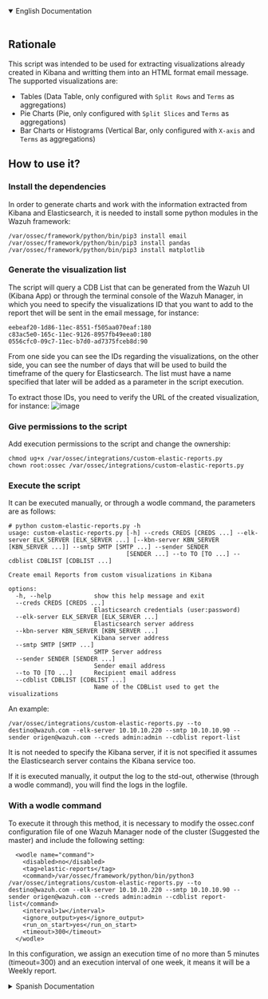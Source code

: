 <details open>
<summary>English Documentation</summary>
<br>
  
  ## Rationale

  This script was intended to be used for extracting visualizations already created in Kibana and writting them into an HTML format email message. The supported visualizations are: 

  - Tables (Data Table, only configured with `Split Rows` and `Terms` as aggregations)
  - Pie Charts (Pie, only configured with `Split Slices` and `Terms` as aggregations)
  - Bar Charts or Histograms (Vertical Bar, only configured with `X-axis` and `Terms` as aggregations)

  ## How to use it?
  ### Install the dependencies
  In order to generate charts and work with the information extracted from Kibana and Elasticsearch, it is needed to install some python modules in the Wazuh framework:
  ```
  /var/ossec/framework/python/bin/pip3 install email
  /var/ossec/framework/python/bin/pip3 install pandas
  /var/ossec/framework/python/bin/pip3 install matplotlib
  ```
  ### Generate the visualization list
  The script will query a CDB List that can be generated from the Wazuh UI (Kibana App) or through the terminal console of the Wazuh Manager, in which you need to specify the visualizations ID that you want to add to the report thet will be sent in the email message, for instance:
  ```
  eebeaf20-1d86-11ec-8551-f505aa070eaf:180
  c83ac5e0-165c-11ec-9126-8957fb49eea0:180
  0556cfc0-09c7-11ec-b7d0-ad7375fceb8d:90
  ```
  From one side you can see the IDs regarding the visualizations, on the other side, you can see the number of days that will be used to build the timeframe of the query for Elasticsearch.
  The list must have a name specified that later will be added as a parameter in the script execution.

  To extract those IDs, you need to verify the URL of the created visualization, for instance:
  ![image](https://user-images.githubusercontent.com/37050249/149815309-893b4249-f16e-4b38-be62-10f2157d516a.png)

  ### Give permissions to the script
  Add execution permissions to the script and change the ownership:
  ```
  chmod ug+x /var/ossec/integrations/custom-elastic-reports.py
  chown root:ossec /var/ossec/integrations/custom-elastic-reports.py
  ```

  ### Execute the script
  It can be executed manually, or through a wodle command, the parameters are as follows:
  ```
  # python custom-elastic-reports.py -h
  usage: custom-elastic-reports.py [-h] --creds CREDS [CREDS ...] --elk-server ELK_SERVER [ELK_SERVER ...] [--kbn-server KBN_SERVER [KBN_SERVER ...]] --smtp SMTP [SMTP ...] --sender SENDER
                                   [SENDER ...] --to TO [TO ...] --cdblist CDBLIST [CDBLIST ...]

  Create email Reports from custom visualizations in Kibana

  options:
    -h, --help            show this help message and exit
    --creds CREDS [CREDS ...]
                          Elasticsearch credentials (user:password)
    --elk-server ELK_SERVER [ELK_SERVER ...]
                          Elasticsearch server address
    --kbn-server KBN_SERVER [KBN_SERVER ...]
                          Kibana server address
    --smtp SMTP [SMTP ...]
                          SMTP Server address
    --sender SENDER [SENDER ...]
                          Sender email address
    --to TO [TO ...]      Recipient email address
    --cdblist CDBLIST [CDBLIST ...]
                          Name of the CDBList used to get the visualizations
  ```
  An example:
  ```
  /var/ossec/integrations/custom-elastic-reports.py --to destino@wazuh.com --elk-server 10.10.10.220 --smtp 10.10.10.90 --sender origen@wazuh.com --creds admin:admin --cdblist report-list
  ```
  It is not needed to specify the Kibana server, if it is not specified it assumes the Elasticsearch server contains the Kibana service too.

  If it is executed manually, it output the log to the std-out, otherwise (through a wodle command), you will find the logs in the logfile.

  ### With a wodle command
  To execute it through this method, it is necessary to modify the ossec.conf configuration file of one Wazuh Manager node of the cluster (Suggested the master) and include the following setting:
  ```
    <wodle name="command">
      <disabled>no</disabled>
      <tag>elastic-reports</tag>
      <command>/var/ossec/framework/python/bin/python3 /var/ossec/integrations/custom-elastic-reports.py --to destino@wazuh.com --elk-server 10.10.10.220 --smtp 10.10.10.90 --sender origen@wazuh.com --creds admin:admin --cdblist report-list</command>
      <interval>1w</interval>
      <ignore_output>yes</ignore_output>
      <run_on_start>yes</run_on_start>
      <timeout>300</timeout>
    </wodle>
  ```
  In this configuration, we assign an execution time of no more than 5 minutes (timeout=300) and an execution interval of one week, it means it will be a Weekly report.
<br>
</details>

<details>
<summary>Spanish Documentation</summary>
<br>
  
  ## Introducción

  Este script fue diseñado para extraer visualizaciones ya creadas en Kibana y plasmarlas en un correo electronico con formato HTML. Las visualizaciones soportadas hasta ahora son:

  - Tablas (Data Table, only configured with `Split Rows` and `Terms` as aggregations)
  - Graficos de torta (Pie, only configured with `Split Slices` and `Terms` as aggregations)
  - Graficos de barra o histogramas (Vertical Bar, only configured with `X-axis` and `Terms` as aggregations)

  ## Cómo utilizarlo?
  ### Instalar dependencias
  Para generar los graficos y trabajar con la informacion extraida de Elasticsearch y Kibana, es necesario instalar algunos modulos en el framework the Wazuh para poder utilizarlo:
  ```
  /var/ossec/framework/python/bin/pip3 install email
  /var/ossec/framework/python/bin/pip3 install pandas
  /var/ossec/framework/python/bin/pip3 install matplotlib
  ```
  ### Generar la lista de visualizaciones
  El script va a consultar una CDB List, que usted puede generar tanto desde la UI de Wazuh como desde la consola, en la cual se deberán especificar los IDs de las visualizaciones que se pretende que aparezcan en el correo de reporte, un ejemplo:
  ```
  eebeaf20-1d86-11ec-8551-f505aa070eaf:180
  c83ac5e0-165c-11ec-9126-8957fb49eea0:180
  0556cfc0-09c7-11ec-b7d0-ad7375fceb8d:90
  ```
  Se puede ver de un lado los IDs correspondientes, y del otro los numeros que corresponden a la cantidad de dias que se van a tener en cuenta como tiempo para la consulta de la informacion en Elasticsearch.
  Se le debe colocar un nombre a la lista que luego se especificará en el comando del script.

  Para extraer dichos IDs, se debe verificar la visualizacion creada, por ejemplo:
  ![image](https://user-images.githubusercontent.com/37050249/149815309-893b4249-f16e-4b38-be62-10f2157d516a.png)

  ### Otorgar permisos
  Otorgar permisos de ejecucion y ajustar el ownership:
  ```
  chmod ug+x /var/ossec/integrations/custom-elastic-reports
  chown root:ossec /var/ossec/integrations/custom-elastic-reports
  ```
  Notese, que no se esta usando la extension `.py`, no es por nada especial, se puede conservar la extension sin problemas.

  ### Ejecutar el Script
  El script se puede ejecutar de manera manual, o mediante un wodle command, los parametros son los siguientes:
  ```
  # python custom-elastic-reports -h
  usage: custom-elastic-reports.py [-h] --creds CREDS [CREDS ...] --elk-server ELK_SERVER [ELK_SERVER ...] [--kbn-server KBN_SERVER [KBN_SERVER ...]] --smtp SMTP [SMTP ...] --sender SENDER
                                   [SENDER ...] --to TO [TO ...] --cdblist CDBLIST [CDBLIST ...]

  Create email Reports from custom visualizations in Kibana

  options:
    -h, --help            show this help message and exit
    --creds CREDS [CREDS ...]
                          Elasticsearch credentials (user:password)
    --elk-server ELK_SERVER [ELK_SERVER ...]
                          Elasticsearch server address
    --kbn-server KBN_SERVER [KBN_SERVER ...]
                          Kibana server address
    --smtp SMTP [SMTP ...]
                          SMTP Server address
    --sender SENDER [SENDER ...]
                          Sender email address
    --to TO [TO ...]      Recipient email address
    --cdblist CDBLIST [CDBLIST ...]
                          Name of the CDBList used to get the visualizations
  ```
  Como un ejemplo:
  ```
  /var/ossec/integrations/custom-elastic-reports --to destino@wazuh.com --elk-server 10.10.10.220 --smtp 10.10.10.90 --sender origen@wazuh.com --creds admin:admin --cdblist report-list
  ```
  No es necesario especificar el servidor de Kibana, si no se especifica, toma como servidor de Kibana el mismo Elasticsearch server.

  Si se ejecuta manualmente, este devuelve el log en pantalla, mientras que si se ejecuta mediante wodle command, se escribe el log en el archivo integrations.log.

  ### Mediante wodle command
  Para ejecutarlo mediante este metodo, es necesario modificar el archivo de configuraciones ossec.conf the uno de las Managers del cluster (preferentemente el Master) e incluir la siguiente configuracion:
  ```
    <wodle name="command">
      <disabled>no</disabled>
      <tag>elastic-reports</tag>
      <command>/var/ossec/framework/python/bin/python3 /var/ossec/integrations/custom-elastic-reports --to destino@wazuh.com --elk-server 10.10.10.220 --smtp 10.10.10.90 --sender origen@wazuh.com --creds admin:admin --cdblist report-list</command>
      <interval>1w</interval>
      <ignore_output>yes</ignore_output>
      <run_on_start>yes</run_on_start>
      <timeout>300</timeout>
    </wodle>
  ```
  En este caso, se le da un tiempo de ejecucion de no mas de cinco minutos (timeout=300) y un intervalo de ejecucion de 1 semana, es decir que este reporte va a ser semanal.
<br>
</details>
